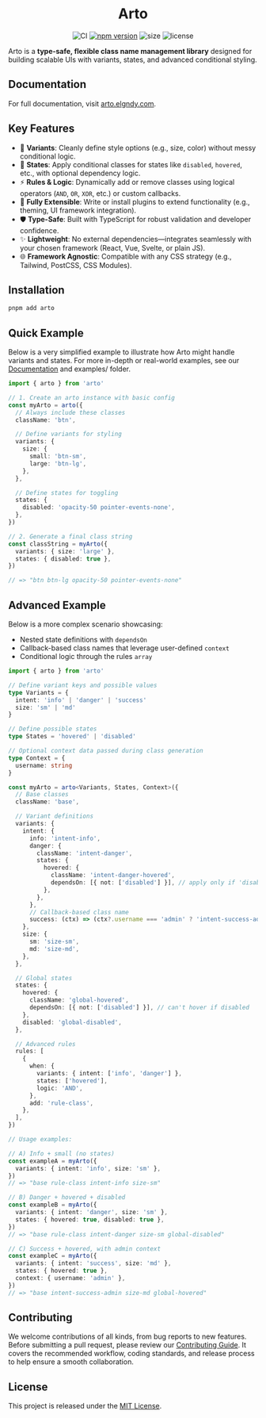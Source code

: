 <h1 align="center">Arto</h1>

<div align="center">

![CI](https://github.com/hamidelgendy/arto/workflows/CI/badge.svg)
[![npm version](https://img.shields.io/npm/v/arto?style=flat-square)](https://www.npmjs.com/package/arto)
![size](https://img.shields.io/bundlephobia/minzip/arto?style=flat-square&label=size)
![license](https://img.shields.io/github/license/hamidelgendy/arto?style=flat-square)

</div>

Arto is a **type-safe, flexible class name management library** designed for building scalable UIs with variants, states, and advanced conditional styling.

## Documentation

For full documentation, visit [arto.elgndy.com](https://arto.elgndy.com).

## Key Features

- 🎨 **Variants**: Cleanly define style options (e.g., size, color) without messy conditional logic.
- 🔄 **States**: Apply conditional classes for states like `disabled`, `hovered`, etc., with optional dependency logic.
- ⚡ **Rules & Logic**: Dynamically add or remove classes using logical operators (`AND`, `OR`, `XOR`, etc.) or custom callbacks.
- 🔧 **Fully Extensible**: Write or install plugins to extend functionality (e.g., theming, UI framework integration).
- 🛡️ **Type-Safe**: Built with TypeScript for robust validation and developer confidence.
- ✨ **Lightweight**: No external dependencies—integrates seamlessly with your chosen framework (React, Vue, Svelte, or plain JS).
- 🌐 **Framework Agnostic**: Compatible with any CSS strategy (e.g., Tailwind, PostCSS, CSS Modules).

## Installation

```bash
pnpm add arto
```

## Quick Example

Below is a very simplified example to illustrate how Arto might handle variants and states.
For more in-depth or real-world examples, see our [Documentation](https://arto.elgndy.com) and examples/ folder.

```ts
import { arto } from 'arto'

// 1. Create an arto instance with basic config
const myArto = arto({
  // Always include these classes
  className: 'btn',

  // Define variants for styling
  variants: {
    size: {
      small: 'btn-sm',
      large: 'btn-lg',
    },
  },

  // Define states for toggling
  states: {
    disabled: 'opacity-50 pointer-events-none',
  },
})

// 2. Generate a final class string
const classString = myArto({
  variants: { size: 'large' },
  states: { disabled: true },
})

// => "btn btn-lg opacity-50 pointer-events-none"
```

## Advanced Example

Below is a more complex scenario showcasing:

- Nested state definitions with `dependsOn`
- Callback-based class names that leverage user-defined `context`
- Conditional logic through the rules `array`

```ts
import { arto } from 'arto'

// Define variant keys and possible values
type Variants = {
  intent: 'info' | 'danger' | 'success'
  size: 'sm' | 'md'
}

// Define possible states
type States = 'hovered' | 'disabled'

// Optional context data passed during class generation
type Context = {
  username: string
}

const myArto = arto<Variants, States, Context>({
  // Base classes
  className: 'base',

  // Variant definitions
  variants: {
    intent: {
      info: 'intent-info',
      danger: {
        className: 'intent-danger',
        states: {
          hovered: {
            className: 'intent-danger-hovered',
            dependsOn: [{ not: ['disabled'] }], // apply only if 'disabled' is not active
          },
        },
      },
      // Callback-based class name
      success: (ctx) => (ctx?.username === 'admin' ? 'intent-success-admin' : 'intent-success'),
    },
    size: {
      sm: 'size-sm',
      md: 'size-md',
    },
  },

  // Global states
  states: {
    hovered: {
      className: 'global-hovered',
      dependsOn: [{ not: ['disabled'] }], // can't hover if disabled
    },
    disabled: 'global-disabled',
  },

  // Advanced rules
  rules: [
    {
      when: {
        variants: { intent: ['info', 'danger'] },
        states: ['hovered'],
        logic: 'AND',
      },
      add: 'rule-class',
    },
  ],
})

// Usage examples:

// A) Info + small (no states)
const exampleA = myArto({
  variants: { intent: 'info', size: 'sm' },
})
// => "base rule-class intent-info size-sm"

// B) Danger + hovered + disabled
const exampleB = myArto({
  variants: { intent: 'danger', size: 'sm' },
  states: { hovered: true, disabled: true },
})
// => "base rule-class intent-danger size-sm global-disabled"

// C) Success + hovered, with admin context
const exampleC = myArto({
  variants: { intent: 'success', size: 'md' },
  states: { hovered: true },
  context: { username: 'admin' },
})
// => "base intent-success-admin size-md global-hovered"
```

## Contributing

We welcome contributions of all kinds, from bug reports to new features. Before submitting a pull request, please review our [Contributing Guide](https://arto.elgndy.com/contributing/contributing.html). It covers the recommended workflow, coding standards, and release process to help ensure a smooth collaboration.

## License

This project is released under the [MIT License](./LICENSE).
